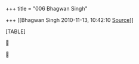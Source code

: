+++
title = "006 Bhagwan Singh"

+++
[[Bhagwan Singh	2010-11-13, 10:42:10 [Source](https://groups.google.com/g/bvparishat/c/1gotq8rYudk)]]



[TABLE]






